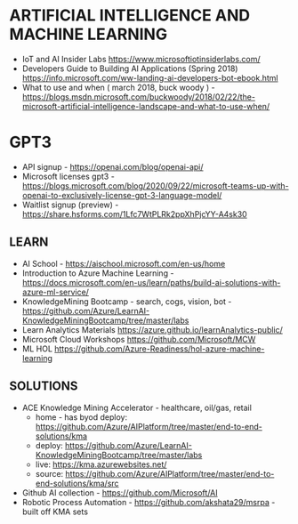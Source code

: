 # ARTIFICIAL INTELLIGENCE AND MACHINE LEARNING

* IoT and AI Insider Labs <https://www.microsoftiotinsiderlabs.com/>
* Developers Guide to Building AI Applications (Spring 2018) <https://info.microsoft.com/ww-landing-ai-developers-bot-ebook.html>
* What to use and when ( march 2018, buck woody ) - <https://blogs.msdn.microsoft.com/buckwoody/2018/02/22/the-microsoft-artificial-intelligence-landscape-and-what-to-use-when/>

# GPT3

* API signup - https://openai.com/blog/openai-api/
* Microsoft licenses gpt3 - https://blogs.microsoft.com/blog/2020/09/22/microsoft-teams-up-with-openai-to-exclusively-license-gpt-3-language-model/
* Waitlist signup (preview) - https://share.hsforms.com/1Lfc7WtPLRk2ppXhPjcYY-A4sk30

## LEARN

* AI School - https://aischool.microsoft.com/en-us/home
* Introduction to Azure Machine Learning - https://docs.microsoft.com/en-us/learn/paths/build-ai-solutions-with-azure-ml-service/
* KnowledgeMining Bootcamp - search, cogs, vision, bot - https://github.com/Azure/LearnAI-KnowledgeMiningBootcamp/tree/master/labs
* Learn Analytics Materials <https://azure.github.io/learnAnalytics-public/>
* Microsoft Cloud Workshops <https://github.com/Microsoft/MCW>
* ML HOL <https://github.com/Azure-Readiness/hol-azure-machine-learning>

## SOLUTIONS

* ACE Knowledge Mining Accelerator - healthcare, oil/gas, retail
  * home - has byod deploy: https://github.com/Azure/AIPlatform/tree/master/end-to-end-solutions/kma 
  * deploy: https://github.com/Azure/LearnAI-KnowledgeMiningBootcamp/tree/master/labs 
  * live: https://kma.azurewebsites.net/ 
  * source: https://github.com/Azure/AIPlatform/tree/master/end-to-end-solutions/kma/src 
* Github AI collection - https://github.com/Microsoft/AI
* Robotic Process Automation - https://github.com/akshata29/msrpa - built off KMA sets
